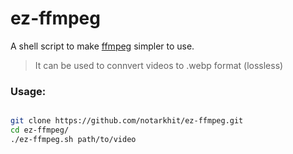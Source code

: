 # ez-ffmpeg
A shell script to make [ffmpeg](https://ffmpeg.org/) simpler to use.

> It can be used to connvert videos to .webp format (lossless)

### Usage:

```bash

git clone https://github.com/notarkhit/ez-ffmpeg.git
cd ez-ffmpeg/
./ez-ffmpeg.sh path/to/video

```